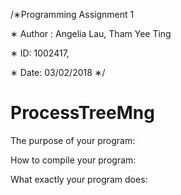 /∗Programming Assignment 1 

∗ Author : Angelia Lau, Tham Yee Ting

∗ ID: 1002417,  

∗ Date: 03/02/2018
∗/
# ProcessTreeMng

The purpose of your program:

How to compile your program:

What exactly your program does:

